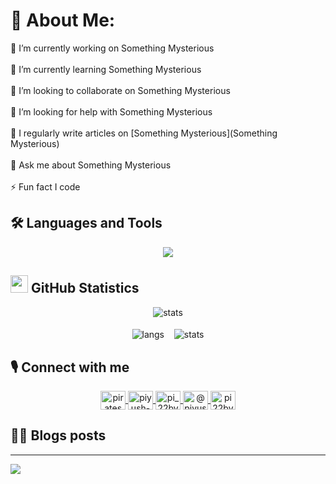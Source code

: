 # 💫 About Me:
🔭 I’m currently working on Something Mysterious<br><br>🌱 I’m currently learning Something Mysterious<br><br>👯 I’m looking to collaborate on Something Mysterious<br><br>🤝 I’m looking for help with Something Mysterious<br><br>📝 I regularly write articles on [Something Mysterious](Something Mysterious)<br><br>💬 Ask me about Something Mysterious<br><br>⚡ Fun fact I code


## 🛠️ Languages and Tools
<p align="center">
  <a href="">
    <img src="https://skillicons.dev/icons?i=c,java,py,ts,matlab,react,tailwind,nodejs,mongodb,,arduino,idea,blender,unreal,docker,vite,bash,git,ableton,ps,ai,ae&perline=5" />
  </a>
</p>

## <img src="https://cdn3.emoji.gg/emojis/9230-stats.png" width="28px" height="28px"> GitHub Statistics 
<p align="center">
 <img align="center" src="http://github-profile-summary-cards.vercel.app/api/cards/profile-details?username=pi22by7&theme=tokyonight" alt="stats" />
  <br><br>
  <img align="center" src="http://github-profile-summary-cards.vercel.app/api/cards/most-commit-language?username=pi22by7&theme=tokyonight" alt="langs" />
  &nbsp;&nbsp;
  <img align="center" src="http://github-profile-summary-cards.vercel.app/api/cards/stats?username=pi22by7&theme=tokyonight" alt="stats" />
</p>

## 🎙️ Connect with me
<p align="center">
 <a href="https://twitter.com/piratesoutoften" target="blank">
  <img align="center" src="https://raw.githubusercontent.com/rahuldkjain/github-profile-readme-generator/master/src/images/icons/Social/twitter.svg" alt="piratesoutoften" height="30" width="40" />
 </a>
 <a href="https://linkedin.com/in/piyush-airani" target="blank">
  <img align="center" src="https://raw.githubusercontent.com/rahuldkjain/github-profile-readme-generator/master/src/images/icons/Social/linked-in-alt.svg" alt="piyush-airani" height="30" width="40" />
 </a>
 <a href="https://instagram.com/pi_22by7" target="blank">
  <img align="center" src="https://raw.githubusercontent.com/rahuldkjain/github-profile-readme-generator/master/src/images/icons/Social/instagram.svg" alt="pi_22by7" height="30" width="40" />
 </a>
 <a href="https://medium.com/@piyushstuff" target="blank">
  <img align="center" src="https://raw.githubusercontent.com/rahuldkjain/github-profile-readme-generator/master/src/images/icons/Social/medium.svg" alt="@piyushstuff" height="30" width="40" />
 </a>
 <a href="https://www.leetcode.com/pi22by7" target="blank">
  <img align="center" src="https://raw.githubusercontent.com/rahuldkjain/github-profile-readme-generator/master/src/images/icons/Social/leet-code.svg" alt="pi22by7" height="30" width="40" />
 </a>
</p>

## ✍🏽 Blogs posts
<!-- BLOG-POST-LIST:START -->
<!-- BLOG-POST-LIST:END -->


---
[![](https://visitcount.itsvg.in/api?id=pi22by7&icon=0&color=5)](https://pi22by7.me)
